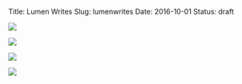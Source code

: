 Title: Lumen Writes
Slug: lumenwrites
Date: 2016-10-01
Status: draft

![](https://cdn-images-1.medium.com/max/800/1*1GHY1hOSAlthyJppo176Zg.png)

![](https://cdn-images-1.medium.com/max/800/1*MXYJg0ksAo39DqlA-JfRfA.png)

![](https://cdn-images-1.medium.com/max/800/1*A7wwh0JU8eYl8GMz_APcNg.png)

![](https://cdn-images-1.medium.com/max/800/1*uyTyx6iyWQ_FWbFdPa_A-w.png)


